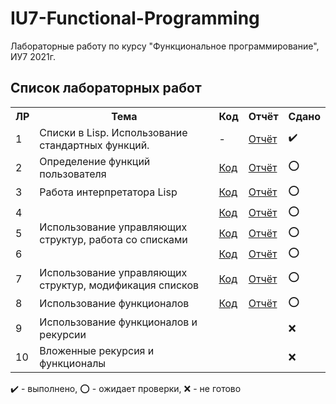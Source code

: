 # IU7-Functional-Programming
Лабораторные работу по курсу "Функциональное программирование", ИУ7 2021г.

## Список лабораторных работ

<table>
   <tr>
   <tr>
      <th>ЛР</th>
      <th>Тема</th>
      <th>Код</th>
      <th>Отчёт</th>
      <th>Сдано</th>
   </tr>
   <tr>
      <td>1</td>
      <td>Списки в Lisp. Использование стандартных функций.</th>
      <td>-</td>
      <td><a href="https://github.com/SGCube/IU7-Functional-Programming/tree/main/lab_01/report.pdf">Отчёт</a></td>
      <td>✔️</td>
   </tr>
   <tr>
   <tr>
      <td>2</td>
      <td>Определение функций пользователя</th>
      <td><a href="https://github.com/SGCube/IU7-Functional-Programming/tree/main/lab_02/code.lsp">Код</a></td>
      <td><a href="https://github.com/SGCube/IU7-Functional-Programming/tree/main/lab_02/report.pdf">Отчёт</a></td>
      <td>⭕️</td>
   </tr>
   <tr>
   <tr>
      <td>3</td>
      <td>Работа интерпретатора Lisp</th>
      <td><a href="https://github.com/SGCube/IU7-Functional-Programming/tree/main/lab_03/code.lsp">Код</a></td>
      <td><a href="https://github.com/SGCube/IU7-Functional-Programming/tree/main/lab_03/report.pdf">Отчёт</a></td>
      <td>⭕️</td>
   </tr>
   <tr>
   <tr>
      <td>4</td>
      <td rowspan=6>Использование управляющих структур, работа со списками</td>
      <td><a href="https://github.com/SGCube/IU7-Functional-Programming/tree/main/lab_04/code.lsp">Код</a></td>
      <td><a href="https://github.com/SGCube/IU7-Functional-Programming/tree/main/lab_04/report.pdf">Отчёт</a></td>
      <td>⭕️</td>
   </tr>
   <tr>
   <tr>
      <td>5</td>
      <td><a href="https://github.com/SGCube/IU7-Functional-Programming/tree/main/lab_05/code.lsp">Код</a></td>
      <td><a href="https://github.com/SGCube/IU7-Functional-Programming/tree/main/lab_05/report.pdf">Отчёт</a></td>
      <td>⭕️</td>
   </tr>
   <tr>
   <tr>
      <td>6</td>
      <td><a href="https://github.com/SGCube/IU7-Functional-Programming/tree/main/lab_06/code.lsp">Код</a></td>
      <td><a href="https://github.com/SGCube/IU7-Functional-Programming/tree/main/lab_06/report.pdf">Отчёт</a></td>
      <td>⭕️</td>
   </tr>
   <tr>
   <tr>   
      <td>7</td>
      <td>Использование управляющих структур, модификация списков</td>
      <td><a href="https://github.com/SGCube/IU7-Functional-Programming/tree/main/lab_07/code.lsp">Код</td>
      <td><a href="https://github.com/SGCube/IU7-Functional-Programming/tree/main/lab_07/report.pdf">Отчёт</td>
      <td>⭕️</td>
   </tr>
   <tr>
   <tr>
      <td>8</td>
      <td>Использование функционалов</td>
      <td><a href="https://github.com/SGCube/IU7-Functional-Programming/tree/main/lab_08/code.lsp">Код</a></td>
      <td><a href="https://github.com/SGCube/IU7-Functional-Programming/tree/main/lab_08/report.pdf">Отчёт</a></td>
      <td>⭕️</td>
   </tr>
   <tr>
   <tr>
      <td>9</td>
      <td>Использование функционалов и рекурсии</td>
      <td></td>
      <td></td>
      <td>❌</td>
   </tr>
   <tr>
   <tr>
      <td>10</td>
      <td>Вложенные рекурсия и функционалы</td>
      <td></td>
      <td></td>
      <td>❌</td>
   </tr>
</table>

✔️ - выполнено, ⭕️ - ожидает проверки, ❌ - не готово

